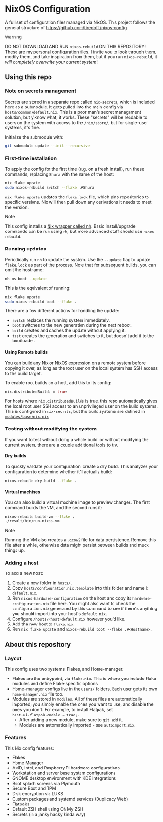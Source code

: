 # NixOS Configuration

A full set of configuration files managed via NixOS. This project follows the general structure of https://github.com/tiredofit/nixos-config

> [!WARNING]
> DO NOT DOWNLOAD AND RUN `nixos-rebuild` ON THIS REPOSITORY! These are my personal configuration files. I invite you to look through them, modify them, and take inspiration from them, but if you run `nixos-rebuild`, it _will completely overwrite your current system_!

## Using this repo

### Note on secrets management

Secrets are stored in a separate repo called `nix-secrets`, which is included here as a submodule. It gets pulled into the main config via `hosts/common/default.nix`. This is a poor man's secret management solution, but y'know what, it works. These "secrets" will be readable to users on the system with access to the `/nix/store/`, but for single-user systems, it's fine.

Initialize the submodule with:

```sh
git submodule update --init --recursive
```

### First-time installation

To apply the config for the first time (e.g. on a fresh install), run these commands, replacing `Shura` with the name of the host:

```sh
nix flake update
sudo nixos-rebuild switch --flake .#Shura
``` 

`nix flake update` updates the `flake.lock` file, which pins repositories to specific versions. Nix will then pull down any derivations it needs to meet the version.

> [!NOTE]
> This config installs a [Nix wrapper called nh](https://github.com/viperML/nh). Basic install/upgrade commands can be run using `nh`, but more advanced stuff should use `nixos-rebuild`.

### Running updates

Periodically run `nh` to update the system. Use the `--update` flag to update `flake.lock` as part of the process. Note that for subsequent builds, you can omit the hostname:

```sh
nh os boot --update
```

This is the equivalent of running:

```sh 
nix flake update
sudo nixos-rebuild boot --flake .
```

There are a few different actions for handling the update:

- `switch` replaces the running system immediately.
- `boot` switches to the new generation during the next reboot.
- `build` creates and caches the update without applying it.
- `test` creates the generation and switches to it, but doesn't add it to the bootloader.

#### Using Remote builds

You can build any Nix or NixOS expression on a remote system before copying it over, as long as the root user on the local system has SSH access to the build target.

To enable root builds on a host, add this to its config:

```nix
nix.distributedBuilds = true;
```

For hosts where `nix.distributedBuilds` is true, this repo automatically gives the local root user SSH access to an unprivileged user on the build systems. This is configured in `nix-secrets`, but the build systems are defined in [`modules/base/nix.nix`](https://github.com/8bitbuddhist/nix-configuration/blob/b816d821636f9d30be905af80fe578c25ce74b92/modules/base/nix.nix#L41).

### Testing without modifying the system

If you want to test without doing a whole build, or without modifying the current system, there are a couple additional tools to try.

#### Dry builds

To quickly validate your configuration, create a dry build. This analyzes your configuration to determine whether it'll actually build:

```zsh
nixos-rebuild dry-build --flake .
```

#### Virtual machines

You can also build a virtual machine image to preview changes. The first command builds the VM, and the second runs it:

```zsh
nixos-rebuild build-vm --flake .
./result/bin/run-nixos-vm
```

> [!NOTE]
> Running the VM also creates a `.qcow2` file for data persistence. Remove this file after a while, otherwise data might persist between builds and muck things up.

### Adding a host

To add a new host:

1. Create a new folder in `hosts/`.
2. Copy `hosts/configuration.nix.template` into this folder and name it `default.nix`. 
3. Run `nixos-hardware-configuration` on the host and copy its `hardware-configuration.nix` file here. You might also want to check the `configuration.nix` generated by this command to see if there's anything you should import into your host's `default.nix`.
4. Configure `/hosts/<host>default.nix` however you'd like.
5. Add the new host to `flake.nix`.
5. Run `nix flake update` and `nixos-rebuild boot --flake .#<Hostname>`.

## About this repository

### Layout

This config uses two systems: Flakes, and Home-manager.

- Flakes are the entrypoint, via `flake.nix`. This is where you include Flake modules and define Flake-specific options.
- Home-manager configs live in the `users/` folders. Each user gets its own `home-manager.nix` file too.
- Modules are stored in `modules`. All of these files are automatically imported; you simply enable the ones you want to use, and disable the ones you don't. For example, to install Flatpak, set `host.ui.flatpak.enable = true;`.
    - After adding a new module, make sure to `git add` it.
    - Modules are automatically imported - see `autoimport.nix`.

### Features

This Nix config features:

- Flakes
- Home Manager
- AMD, Intel, and Raspberry Pi hardware configurations
- Workstation and server base system configurations
- GNOME desktop environment with KDE integrations
- Boot splash screens via Plymouth
- Secure Boot and TPM
- Disk encryption via LUKS
- Custom packages and systemd services (Duplicacy Web)
- Flatpaks
- Default ZSH shell using Oh My ZSH
- Secrets (in a janky hacky kinda way)
